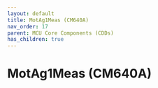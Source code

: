 ```yaml
---
layout: default
title: MotAg1Meas (CM640A)
nav_order: 17
parent: MCU Core Components (CDDs)
has_children: true
---
```

# MotAg1Meas (CM640A)
